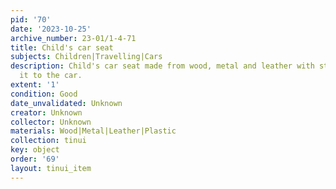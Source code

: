 ```yaml
---
pid: '70'
date: '2023-10-25'
archive_number: 23-01/1-4-71
title: Child's car seat
subjects: Children|Travelling|Cars
description: Child's car seat made from wood, metal and leather with straps to attach
  it to the car.
extent: '1'
condition: Good
date_unvalidated: Unknown
creator: Unknown
collector: Unknown
materials: Wood|Metal|Leather|Plastic
collection: tinui
key: object
order: '69'
layout: tinui_item
---
```

